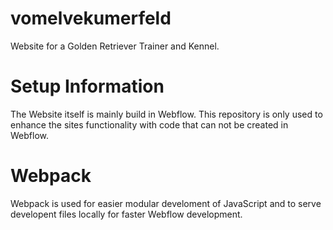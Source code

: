 # vomelvekumerfeld
Website for a Golden Retriever Trainer and Kennel.

# Setup Information
The Website itself is mainly build in Webflow.
This repository is only used to enhance the sites functionality with code that can not be created in Webflow.

# Webpack
Webpack is used for easier modular develoment of JavaScript and to serve developent files locally for faster Webflow development.
